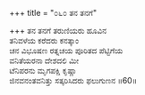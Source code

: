+++
title = "೦೬೦ ತನ ತನಗೆ"

+++
ತನ ತನಗೆ ತರುಣಿಯರು ಹೂವಿನ  
ತನಿವಳೆಯ ಕರೆದರು ಕನತ್ಕಾಂ  
ಚನ ವಿಭೂಷಣ ರತ್ನಚಯ ಪೂರಿತದ ಪೆಟ್ಟಿಗೆಯ  
ವನಿತೆಯರನಾ ದೇಶದಲಿ ಮೀ  
ಟೆನಿಪರನು ಮೃಗಪಕ್ಷಿ ಕೃಷ್ಣಾ  
ಜಿನವನಂತವನಿತ್ತು ಸತ್ಕರಿಸಿದರು ಫಲುಗುಣನ     ॥60॥